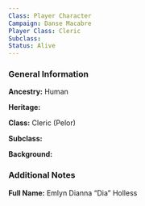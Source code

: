```yaml
---
Class: Player Character
Campaign: Danse Macabre
Player Class: Cleric
Subclass: 
Status: Alive
---
```

### General Information

**Ancestry:** Human

**Heritage:** 

**Class:** Cleric (Pelor)

**Subclass:** 

**Background:** 
### Additional Notes

**Full Name:** Emlyn Dianna “Dia” Holless